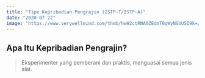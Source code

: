 ```yaml
---
title: "Tipe Kepribadian Pengrajin (ISTP-T/ISTP-A)"
date: "2020-07-22"
image: "https://www.verywellmind.com/thmb/hwH2ctRNA0ZEdmT0qWyNSbUSI9k=/1500x1000/filters:no_upscale():max_bytes(150000):strip_icc()/istp-introverted-sensing-thinking-perceiving-2795993-5c2d078646e0fb00018d1cc4.png"
---
```

## Apa Itu Kepribadian Pengrajin?
> Eksperimenter yang pemberani dan praktis, menguasai semua jenis alat.